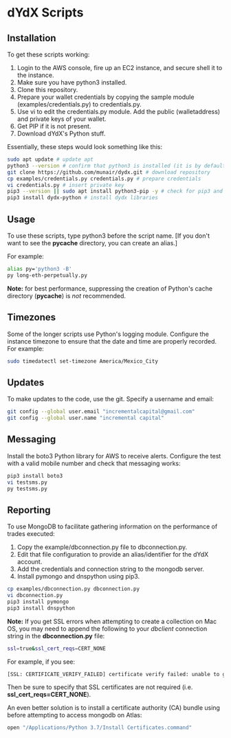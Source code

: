 # dYdX Scripts

## Installation

To get these scripts working:

1. Login to the AWS console, fire up an EC2 instance, and secure shell it to the instance.
2. Make sure you have python3 installed.
3. Clone this repository.
4. Prepare your wallet credentials by copying the sample module (examples/credentials.py) to credentials.py.
5. Use vi to edit the credentials.py module. Add the public (walletaddress) and private keys of your wallet.
6. Get PIP if it is not present.
7. Download dYdX's Python stuff.

Essentially, these steps would look something like this:

```bash
sudo apt update # update apt
python3 --version # confirm that python3 is installed (it is by default on Ubuntu Server 18.04 LTS)
git clone https://github.com/munair/dydx.git # download repository
cp examples/credentials.py credentials.py # prepare credentials
vi credentials.py # insert private key
pip3 --version || sudo apt install python3-pip -y # check for pip3 and install it if not found
pip3 install dydx-python # install dydx libraries
```

## Usage

To use these scripts, type python3 before the script name.
[If you don't want to see the __pycache__ directory, you can create an alias.]

For example:

```bash
alias py='python3 -B'
py long-eth-perpetually.py
```

**Note:** for best performance, suppressing the creation of Python's cache directory (__pycache__) is *not* recommended.

## Timezones

Some of the longer scripts use Python's logging module. Configure the instance timezone to ensure that the date and time are properly recorded. For example:

```bash
sudo timedatectl set-timezone America/Mexico_City
```

## Updates

To make updates to the code, use the git. Specify a username and email:

```bash
git config --global user.email "incrementalcapital@gmail.com"
git config --global user.name "incremental capital"
```

## Messaging

Install the boto3 Python library for AWS to receive alerts. Configure the test with a valid mobile number and check that messaging works:

```bash
pip3 install boto3
vi testsms.py
py testsms.py
```

## Reporting

To use MongoDB to facilitate gathering information on the performance of trades executed:

1. Copy the example/dbconnection.py file to dbconnection.py.
2. Edit that file configuration to provide an alias/identifier for the dYdX account.
3. Add the credentials and connection string to the mongodb server.
4. Install pymongo and dnspython using pip3.

```bash
cp examples/dbconnection.py dbconnection.py
vi dbconnection.py
pip3 install pymongo
pip3 install dnspython
```

**Note:** If you get SSL errors when attempting to create a collection on Mac OS, you may need to append the following to your *dbclient* connection string in the **dbconnection.py** file:

```bash
ssl=true&ssl_cert_reqs=CERT_NONE
```

For example, if you see:

```bash
[SSL: CERTIFICATE_VERIFY_FAILED] certificate verify failed: unable to get local issuer certificate
```

Then be sure to specify that SSL certificates are not required (i.e. **ssl_cert_reqs=CERT_NONE**).

An even better solution is to install a certificate authority (CA) bundle using before attempting to access mongodb on Atlas:

```bash
open "/Applications/Python 3.7/Install Certificates.command"
```

